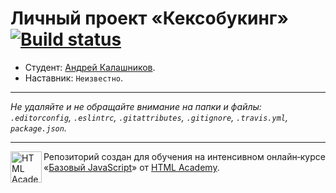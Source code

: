 # Личный проект «Кексобукинг» [![Build status][travis-image]][travis-url]

* Студент: [Андрей Калашников](https://up.htmlacademy.ru/javascript/11/user/149774).
* Наставник: `Неизвестно`.

---

_Не удаляйте и не обращайте внимание на папки и файлы:_<br>
_`.editorconfig`, `.eslintrc`, `.gitattributes`, `.gitignore`, `.travis.yml`, `package.json`._

---

<a href="https://htmlacademy.ru/intensive/javascript"><img align="left" width="50" height="50" title="HTML Academy" src="https://up.htmlacademy.ru/static/img/intensive/javascript/logo-for-github.svg"></a>

Репозиторий создан для обучения на интенсивном онлайн‑курсе «[Базовый JavaScript](https://htmlacademy.ru/intensive/javascript)» от [HTML Academy](https://htmlacademy.ru).

[travis-image]: https://travis-ci.org/htmlacademy-javascript/149774-keksobooking.svg?branch=master
[travis-url]: https://travis-ci.org/htmlacademy-javascript/149774-keksobooking
